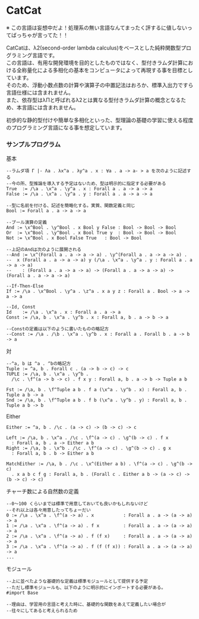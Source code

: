 CatCat
======

※ この言語は妄想中だよ！処理系の無い言語なんてまったく評するに値しないってばっちゃが言ってた！！

CatCatは、λ2(second-order lambda calculus)をベースとした純粋関数型プログラミング言語です。  
この言語は、有用な開発環境を目的としたものではなく、型付きラムダ計算における全称量化による多相化の基本をコンピュータによって再現する事を目標としています。  
そのため、浮動小数点数の計算や演算子の中置記法はおろか、標準入出力ですら言語仕様には含まれません。  
また、依存型はλΠと呼ばれるλ2とは異なる型付きラムダ計算の概念となるため、本言語には含まれません。  

初歩的な静的型付けや簡単な多相化といった、型理論の基礎の学習に使える程度のプログラミング言語になる事を想定しています。

### サンプルプログラム ###

基本
```
--ラムダ項 Γ |- Λa . λx^a . λy^a . x : ∀a . a -> a- > a を次のように記述する
--今の所、型推論を導入する予定はないため、型は明示的に指定する必要がある
True  := /\a . \x^a . \y^a . x : Forall a . a -> a -> a
False := /\a . \x^a . \y^a . y : Forall a . a -> a -> a

--型に名前を付ける、記述を簡略化する。実質、関数定義と同じ
Bool := Forall a . a -> a -> a

--ブール演算の定義
And := \x^Bool . \y^Bool . x Bool y False : Bool -> Bool -> Bool
Or  := \x^Bool . \y^Bool . x Bool True y  : Bool -> Bool -> Bool
Not := \x^Bool . x Bool False True   : Bool -> Bool

--上記のAndは次のように展開される
--And := \x^(Forall a . a -> a -> a) . \y^(Forall a . a -> a -> a) . 
--  x (Forall a . a -> a -> a) y (/\a . \x^a . \y^a . y : Forall a . a -> a -> a)
--    : (Forall a . a -> a -> a) -> (Forall a . a -> a -> a) -> (Forall a . a -> a -> a)

--If-Then-Else
If := /\a . \x^Bool . \y^a . \z^a . x a y z : Forall a . Bool -> a -> a -> a

--Id, Const
Id    := /\a . \x^a . x : Forall a . a -> a
Const := /\a, b . \x^a . \y^b . x : Forall a, b . a -> b -> a

--Constの定義は以下のように書いたものの略記方
--Const := /\a . /\b . \x^a . \y^b . x : Forall a . Forall b . a -> b -> a
```

対
```
--^a, b は ^a . ^bの略記方
Tuple := ^a, b . Forall c . (a -> b -> c) -> c
TUPLE := /\a, b . \x^a . \y^b . 
  /\c . \f^(a -> b -> c) . f x y : Forall a, b . a -> b -> Tuple a b

Fst := /\a, b . \f^Tuple a b . f a (\x^a . \y^b . x) : Forall a, b . Tuple a b -> a
Snd := /\a, b . \f^Tuple a b . f b (\x^a . \y^b . y) : Forall a, b . Tuple a b -> b
```

Either
```
Either := ^a, b . /\c . (a -> c) -> (b -> c) -> c

Left := /\a, b . \x^a . /\c . \f^(a -> c) . \g^(b -> c) . f x
  : Forall a, b . a -> Either a b
Right := /\a, b . \x^b . /\c . \f^(a -> c) . \g^(b -> c) . g x
  : Forall a, b . b -> Either a b

MatchEither := /\a, b . /\c . \x^(Either a b) . \f^(a -> c) . \g^(b -> c) 
  . x a b c f g : Forall a, b . (Forall c . Either a b -> (a -> c) -> (b -> c) -> c)
```

チャーチ数による自然数の定義
```
--0〜100 くらいまでは標準で用意しておいても良いかもしれないけど
--それ以上は各々用意したってちょーだい
0 := /\a . \x^a . \f^(a -> a) . x           : Forall a . a -> (a -> a) -> a
1 := /\a . \x^a . \f^(a -> a) . f x         : Forall a . a -> (a -> a) -> a
2 := /\a . \x^a . \f^(a -> a) . f (f x)     : Forall a . a -> (a -> a) -> a
3 := /\a . \x^a . \f^(a -> a) . f (f (f x)) : Forall a . a -> (a -> a) -> a
...
```

モジュール
```
--上に並べたような基礎的な定義は標準モジュールとして提供する予定
--ただし標準モジュールも、以下のように明示的にインポートする必要がある。
#import Base

--理由は、学習用の言語と考えた時に、基礎的な関数をあえて定義したい場合が
--往々にしてあると考えられるため
```
